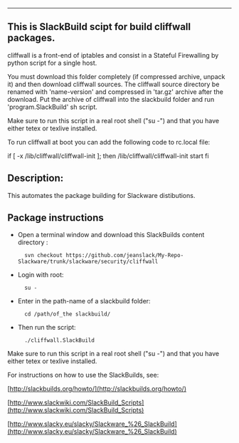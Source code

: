 ---------------------------------------------------------
This is SlackBuild scipt for build cliffwall packages.
---------------------------------------------------------

cliffwall is a front-end of iptables and consist in a Stateful Firewalling 
by python script for a single host.

You must download this folder completely (if compressed archive, unpack it)
and then download cliffwall sources. The cliffwall source directory be renamed 
with 'name-version' and compressed in 'tar.gz' archive after the download. 
Put the archive of cliffwall into the slackbuild folder and run 'program.SlackBuild' 
sh script.

Make sure to run this script in a real root shell ("su -") and that you
have either tetex or texlive installed.

To run cliffwall at boot you can add the following code to rc.local file:

if [ -x /lib/cliffwall/cliffwall-init ]; then
/lib/cliffwall/cliffwall-init start
fi


Description:
----

This automates the package building for Slackware distibutions.


Package instructions
---- 

- Open a terminal window and download this SlackBuilds content directory :

		svn checkout https://github.com/jeanslack/My-Repo-Slackware/trunk/slackware/security/cliffwall


- Login with root:

		su -
		
- Enter in the path-name of a slackbuild folder:

		cd /path/of_the slackbuild/

- Then run the script:

		./cliffwall.SlackBuild

Make sure to run this script in a real root shell ("su -") and that you
have either tetex or texlive installed.


For instructions on how to use the SlackBuilds, see:

[http://slackbuilds.org/howto/](http://slackbuilds.org/howto/)

[http://www.slackwiki.com/SlackBuild_Scripts](http://www.slackwiki.com/SlackBuild_Scripts)

[http://www.slacky.eu/slacky/Slackware_%26_SlackBuild](http://www.slacky.eu/slacky/Slackware_%26_SlackBuild)

